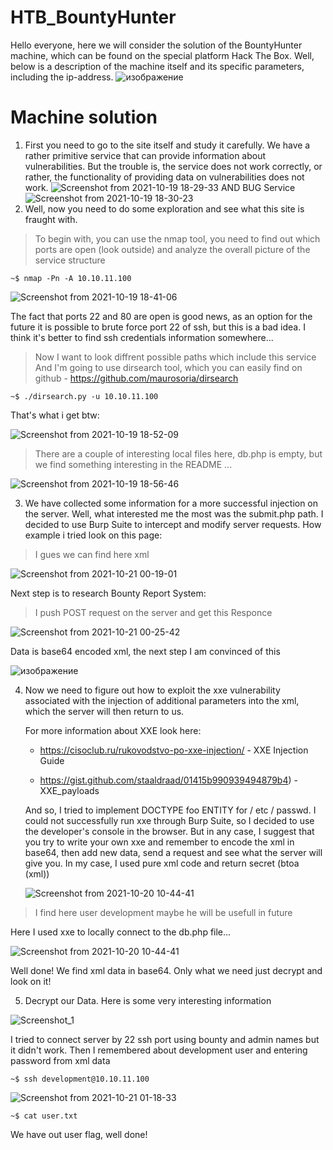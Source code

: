 # HTB_BountyHunter
Hello everyone, here we will consider the solution of the BountyHunter machine, which can be found on the special platform Hack The Box.
Well, below is a description of the machine itself and its specific parameters, including the ip-address. 
![изображение](https://user-images.githubusercontent.com/57565730/138012255-c305ebdc-bb0d-4ccf-ad18-0710aa668851.png)
# Machine solution
  1. First you need to go to the site itself and study it carefully. We have a rather primitive service that can provide information about vulnerabilities.
     But the trouble is, the service does not work correctly, or rather, the functionality of providing data on vulnerabilities does not work.
![Screenshot from 2021-10-19 18-29-33](https://user-images.githubusercontent.com/57565730/138013017-aed1f55c-fe01-42d7-a7f0-4c5265a934fc.png)
     AND BUG Service 
![Screenshot from 2021-10-19 18-30-23](https://user-images.githubusercontent.com/57565730/138013063-98d6236f-b6f4-48c9-bcd4-716d8e61c86c.png)
  2. Well, now you need to do some exploration and see what this site is fraught with. 
   > To begin with, you can use the nmap tool, you need to find out which ports are open (look outside) and analyze the overall picture of the service structure
   ```console
   ~$ nmap -Pn -A 10.10.11.100
   ``` 
  ![Screenshot from 2021-10-19 18-41-06](https://user-images.githubusercontent.com/57565730/138013851-0f1808e4-d197-45e5-8241-60f550b624db.png)
  
The fact that ports 22 and 80 are open is good news, as an option for the future it is possible to brute force port 22 of ssh, but this is a bad idea. 
I think it's better to find ssh credentials information somewhere...
  > Now I want to look diffrent possible paths which include this service
  > And I'm going to use dirsearch tool, which you can easily find on github - https://github.com/maurosoria/dirsearch
   ```console
   ~$ ./dirsearch.py -u 10.10.11.100
   ``` 
   
   That's what i get btw:
   
  ![Screenshot from 2021-10-19 18-52-09](https://user-images.githubusercontent.com/57565730/138014769-d9fa18cb-aa45-4897-9e61-f7975debe988.png)

  > There are a couple of interesting local files here, db.php is empty, but we find something interesting in the README ...
  
  ![Screenshot from 2021-10-19 18-56-46](https://user-images.githubusercontent.com/57565730/138015184-f8a02acf-628d-4360-ac09-730e76ea0189.png)
  
3. We have collected some information for a more successful injection on the server. Well, what interested me the most was the submit.php path. 
   I decided to use Burp Suite to intercept and modify server requests. How example i tried look on this page:
 
 > I gues we can find here xml
 
 ![Screenshot from 2021-10-21 00-19-01](https://user-images.githubusercontent.com/57565730/138175483-1fe3628b-e6eb-4443-a7eb-e966396e0a46.png)

  Next step is to research Bounty Report System:
  
  > I push POST request on the server and get this Responce

![Screenshot from 2021-10-21 00-25-42](https://user-images.githubusercontent.com/57565730/138175861-25cf5382-2e4b-4139-bbc7-91eab34a4518.png)

  Data is base64 encoded xml, the next step I am convinced of this

![изображение](https://user-images.githubusercontent.com/57565730/138176625-394fd5cc-ad94-45ed-974d-51ce5be4ec94.png)

4. Now we need to figure out how to exploit the xxe vulnerability associated with the injection of additional parameters into the xml, which the server will then return to us.

   For more information about XXE look here:
    
    * https://cisoclub.ru/rukovodstvo-po-xxe-injection/ - XXE Injection Guide
    
    * https://gist.github.com/staaldraad/01415b990939494879b4) - XXE_payloads
   
   And so, I tried to implement DOCTYPE foo ENTITY for / etc / passwd. I could not successfully run xxe through Burp Suite, so I decided to use the developer's console in the browser. But in any case, I suggest that you try to write your own xxe and remember to encode the xml in base64, then add new data, send a request and see what the server will give you. In my case, I used pure xml code and return secret (btoa (xml))


   ![Screenshot from 2021-10-20 10-44-41](https://user-images.githubusercontent.com/57565730/138179229-f9bea4da-2d60-47e4-b1fc-fbf6385e6b47.png)

  > I find here user development maybe he will be usefull in future
  
  Here I used xxe to locally connect to the db.php file...
  
  ![Screenshot from 2021-10-20 10-44-41](https://user-images.githubusercontent.com/57565730/138179667-4ed51b82-0f8b-4289-a7f3-ddd7af59f8ef.png)

  Well done! We find xml data in base64. Only what we need just decrypt and look on it!

5. Decrypt our Data. Here is some very interesting information

![Screenshot_1](https://user-images.githubusercontent.com/57565730/138179922-d3688a6f-2d56-4e7e-b3d2-8af0a777f366.png)

I tried to connect server by 22 ssh port using bounty and admin names but it didn't work. Then I remembered about development user and entering password from xml data

   ```console
   ~$ ssh development@10.10.11.100 
   ``` 
   
![Screenshot from 2021-10-21 01-18-33](https://user-images.githubusercontent.com/57565730/138180443-06004998-0c85-4afb-9067-227346f2ef8e.png)

   
   ```console
   ~$ cat user.txt  
   ``` 

  We have out user flag, well done! 
